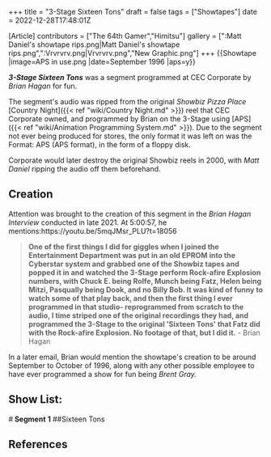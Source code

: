 +++
title = "3-Stage Sixteen Tons"
draft = false
tags = ["Showtapes"]
date = 2022-12-28T17:48:01Z

[Article]
contributors = ["The 64th Gamer","Himitsu"]
gallery = [":Matt Daniel's showtape rips.png|Matt Daniel's showtape rips.png",":Vrvrvrv.png|Vrvrvrv.png","New Graphic.png"]
+++
{{Showtape
|image=APS in use.png 
|date=September 1996
|aps=y}}

<b><i>3-Stage Sixteen Tons</b></i> was a segment programmed at CEC Corporate by <i>Brian Hagan</i> for fun.

The segment's audio was ripped from the original <i>Showbiz Pizza Place</i> [Country Night]({{< ref "wiki/Country Night.md" >}}) reel that CEC Corporate owned, and programmed by Brian on the 3-Stage using [APS]({{< ref "wiki/Animation Programming System.md" >}}). Due to the segment not ever being produced for stores, the only format it was left on was the Format: APS (APS format), in the form of a floppy disk.

Corporate would later destroy the original Showbiz reels in 2000, with <i>Matt Daniel</i> ripping the audio off them beforehand.<ref></ref>

<h2> Creation </h2>
Attention was brought to the creation of this segment in the <i>Brian Hagan Interview</i> conducted in late 2021. At 5:00:57, he mentions:<ref>https://youtu.be/5mqJMsr_PLU?t=18056</ref><blockquote><b>One of the first things I did for giggles when I joined the Entertainment Department was put in an old EPROM into the Cyberstar system and grabbed one of the Showbiz tapes and popped it in and watched the 3-Stage perform Rock-afire Explosion numbers, with Chuck E. being Rolfe, Munch being Fatz, Helen being Mitzi, Pasqually being Dook, and no Billy Bob. It was kind of funny to watch some of that play back, and then the first thing I ever programmed in that studio- reprogrammed from scratch to the audio, I time striped one of the original recordings they had, and programmed the 3-Stage to the original 'Sixteen Tons' that Fatz did with the Rock-afire Explosion. No footage of that, but I did it.</b> - Brian Hagan</blockquote>In a later email<ref></ref>, Brian would mention the showtape's creation to be around September to October of 1996, along with any other possible employee to have ever programmed a show for fun being <i>Brent Gray.</i>

<h2>Show List:</h2>
#<b> Segment</b> <b>1</b>
##Sixteen Tons

<h2> References </h2>